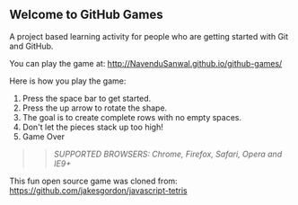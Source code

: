 ## Welcome to GitHub Games

A project based learning activity for people who are getting started with Git and GitHub.

You can play the game at: http://NavenduSanwal.github.io/github-games/

Here is how you play the game:
1. Press the space bar to get started.
2. Press the up arrow to rotate the shape.
3. The goal is to create complete rows with no empty spaces.
4. Don't let the pieces stack up too high!
5. Game Over

>> _*SUPPORTED BROWSERS*: Chrome, Firefox, Safari, Opera and IE9+_

This fun open source game was cloned from: https://github.com/jakesgordon/javascript-tetris

